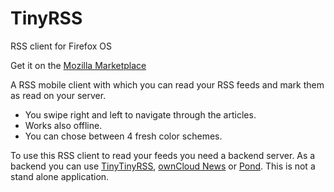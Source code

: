 TinyRSS
==========

RSS client for Firefox OS

Get it on the [Mozilla Marketplace](https://marketplace.firefox.com/app/feedmonkey/)

A RSS mobile client with which you can read your RSS feeds and mark them as read on your server. 

- You swipe right and left to navigate through the articles.
- Works also offline.
- You can chose between 4 fresh color schemes.

To use this RSS client to read your feeds you need a backend server. As a backend you can use [TinyTinyRSS](http://tt-rss.org), [ownCloud News](http://apps.owncloud.com/content/show.php/News?content=158434) or [Pond](https://github.com/ArturoVM/pond#pond). This is not a stand alone application.
